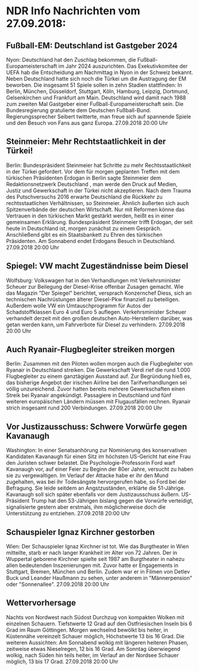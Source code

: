 # NDR Info Nachrichten vom 27.09.2018:


## Fußball-EM: Deutschland ist Gastgeber 2024
Nyon: Deutschland hat den Zuschlag bekommen, die Fußball-Europameisterschaft im Jahr 2024 auszurichten. Das Exekutivkomitee der UEFA hab die Entscheidung am Nachmittag in Nyon in der Schweiz bekannt. Neben Deutschland hatte sich noch die Türkei um die Austragung der EM beworben. Die insgesamt 51 Spiele sollen in zehn Stadien stattfinden: In Berlin, München, Düsseldorf, Stuttgart, Köln, Hamburg, Leipzig, Dortmund, Gelsenkirchen und Frankfurt am Main. Deutschland wird damit nach 1988 zum zweiten Mal Gastgeber einer Fußball-Europameisterschaft sein. Die Bundesregierung gratulierte dem Deutschen Fußball-Bund. Regierungssprecher Seibert twitterte, man freue sich auf spannende Spiele und den Besuch von Fans aus ganz Europa. 27.09.2018 20:00 Uhr 

## Steinmeier: Mehr Rechtstaatlichkeit in der Türkei!
Berlin: Bundespräsident Steinmeier hat Schritte zu mehr Rechtsstaatlichkeit in der Türkei gefordert. Vor dem für morgen geplanten Treffen mit dem türkischen Präsidenten Erdogan in Berlin sagte Steinmeier dem Redaktionsnetzwerk Deutschland , man werde den Druck auf Medien, Justiz und Gewerkschaft in der Türkei nicht akzeptieren. Nach dem Trauma des Putschversuchs 2016 erwarte Deutschland die Rückkehr zu rechtsstaatlichen Verhältnissen, so Steinmeier. Ähnlich äußerten sich auch Spitzenverbände der deutschen Wirtschaft. Nur mit Reformen könne das Vertrauen in den türkischen Markt gestärkt werden, heißt es in einer gemeinsamen Erklärung. Bundespräsident Steinmeier trifft Erdogan, der seit heute in Deutschland ist, morgen zunächst zu einem Gespräch. Anschließend gibt es ein Staatsbankett zu Ehren des türkischen Präsidenten. Am Sonnabend endet Erdogans Besuch in Deutschland. 27.09.2018 20:00 Uhr 

## Spiegel: VW macht Zugeständnisse beim Diesel
Wolfsburg:	Volkswagen hat in den Verhandlungen mit Verkehrsminister Scheuer zur Beilegung der Diesel-Krise offenbar Zusagen gemacht. Wie das Magazin "Der Spiegel" berichtet, versprach Konzernchef Diess, sich an technischen Nachrüstungen älterer Diesel-Pkw finanziell zu beteiligen. Außerdem wolle VW ein Umtauschprogramm für Autos der Schadstoffklassen Euro 4 und Euro 5 auflegen. Verkehrsminister Scheuer verhandelt derzeit mit den großen deutschen Auto-Herstellern darüber, was getan werden kann, um Fahrverbote für Diesel zu verhindern. 27.09.2018 20:00 Uhr 

## Auch Ryanair-Flugbegleiter streiken morgen
Berlin: Zusammen mit den Piloten wollen morgen auch die Flugbegleiter von Ryanair in Deutschland streiken. Die Gewerkschaft Verdi rief die rund 1.000 Flugbegleiter zu einem ganztägigen Ausstand auf. Zur Begründung hieß es, das bisherige Angebot der irischen Airline bei den Tarifverhandlungen sei völlig unzureichend. Zuvor hatten bereits mehrere Gewerkschaften einen Streik bei Ryanair angekündigt. Passagiere in Deutschland und fünf weiteren europäischen Ländern müssen mit Flugausfällen rechnen. Ryanair strich insgesamt rund 200 Verbindungen. 27.09.2018 20:00 Uhr 

## Vor Justizausschuss: Schwere Vorwürfe gegen Kavanaugh
Washington: In einer Senatsanhörung zur Nominierung des konservativen Kandidaten Kavanaugh für einen Sitz im höchsten US-Gericht hat eine Frau den Juristen schwer belastet. Die Psychologie-Professorin Ford warf Kavanaugh vor, auf einer Feier zu Beginn der 80er Jahre, versucht zu haben sie zu vergewaltigen. Im Verlauf der Attacke habe er ihr den Mund zugehalten, was bei ihr Todesängste hervorgerufen habe, so Ford bei der Befragung. Sie leide seitdem an Angstzuständen, erklärte die 51-Jährige. Kavanaugh soll sich später ebenfalls vor dem Justizausschuss äußern. US-Präsident Trump hat den 53-Jährigen bislang gegen die Vorwürfe verteidigt, signalisierte gestern aber erstmals, ihm möglicherweise doch die Unterstützung zu entziehen. 27.09.2018 20:00 Uhr 

## Schauspieler Ignaz Kirchner gestorben
Wien: Der Schauspieler Ignaz Kirchner ist tot. Wie das Burgtheater in Wien mitteilte, starb er nach langer Krankheit im Alter von 72 Jahren. Der in Wuppertal geborene Kirchner spielte seit 1987 am Burgtheater in nahezu allen bedeutenden Inszenierungen mit. Zuvor hatte er Engagements in Stuttgart, Bremen, München und Berlin. Zudem war er in Filmen von Detlev Buck und Leander Haußmann zu sehen, unter anderem in "Männerpension" oder "Sonnenallee". 27.09.2018 20:00 Uhr 

## Wettervorhersage
Nachts von Nordwest nach Südost Durchzug von kompakten Wolken mit einzelnen Schauern. Tiefstwerte 12 Grad auf den Ostfriesischen Inseln bis 6 Grad im Raum Göttingen. Morgen wechselnd bewölkt bis heiter, in Küstennähe vereinzelt Schauer möglich, Höchstwerte 13 bis 16 Grad. Die weiteren Aussichten: Am Sonnabend wolkig mit längeren heiteren Phasen, zeitweise etwas Nieselregen, 12 bis 16 Grad. Am Sonntag überwiegend wolkig, nach Süden hin teils heiter, im Verlauf an der Nordsee Schauer möglich, 13 bis 17 Grad. 27.09.2018 20:00 Uhr 
